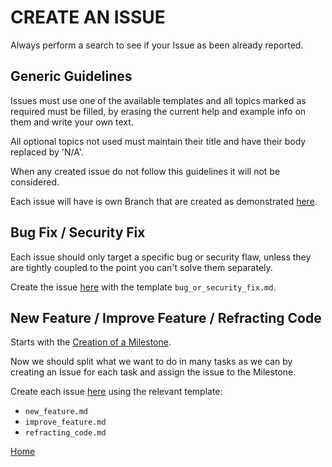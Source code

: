 # CREATE AN ISSUE

Always perform a search to see if your Issue as been already reported.


## Generic Guidelines

Issues must use one of the available templates and all topics marked as required must be filled, by erasing the current
help and example info on them and write your own text.

All optional topics not used must maintain their title and have their body replaced by 'N/A'.

When any created issue do not follow this guidelines it will not be considered.

Each issue will have is own Branch that are created as demonstrated [here](https://gitlab.com/exadra37-docker-images/dockerize-graphical-user-interface-app/blob/master/docs/how-to/create_branches).


## Bug Fix / Security Fix

Each issue should only target a specific bug or security flaw, unless they are tightly coupled to the point you can't
solve them separately.

Create the issue [here](https://gitlab.com/exadra37-docker-images/dockerize-graphical-user-interface-app/issues/new) with the template
`bug_or_security_fix.md`.


## New Feature / Improve Feature / Refracting Code

Starts with the [Creation of a Milestone](https://gitlab.com/exadra37-docker-images/dockerize-graphical-user-interface-app/milestones/new).

Now we should split what we want to do in many tasks as we can by creating an Issue for each task and assign the issue
to the Milestone.

Create each issue [here](https://gitlab.com/exadra37-docker-images/dockerize-graphical-user-interface-app/issues/new) using the relevant template:

* `new_feature.md`
* `improve_feature.md`
* `refracting_code.md`


[Home](https://gitlab.com/exadra37-docker-images/dockerize-graphical-user-interface-app)

